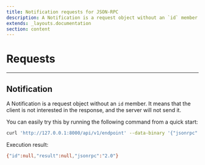 ```yaml
---
title: Notification requests for JSON-RPC
description: A Notification is a request object without an `id` member. 
extends: _layouts.documentation
section: content
---
```


# Requests

----

## Notification

A Notification is a request object without an `id` member. 
It means that the client is not interested in the response, and the server will not send it.

<!-- 

> **Note.** In a batch request, if there is at least one request that does not have the id property,
then the whole group is considered as a notification one.

-->

You can easily try this by running the following command from a quick start:

```bash
curl 'http://127.0.0.1:8000/api/v1/endpoint' --data-binary '{"jsonrpc":"2.0","method":"tennis@ping"}'
```

Execution result:

```bash
{"id":null,"result":null,"jsonrpc":"2.0"}
```
